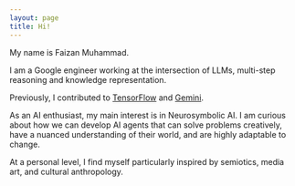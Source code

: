```yaml
---
layout: page
title: Hi!
---
```


<div class="hero inner">
    <p class="hero-text">
    My name is Faizan Muhammad.
	</p>
    <p></p>
    <p class="hero-text">
    I am a Google engineer working at the intersection of LLMs, multi-step reasoning and knowledge representation.
    </p>
	<p></p>
    <p class="hero-text">
    Previously, I contributed to <a href="https://www.tensorflow.org/">TensorFlow</a> and <a href="https://goo.gle/GeminiPaper">Gemini</a>. 
    </p>
    <p></p>
    <p class="hero-text">
    As an AI enthusiast, my main interest is in Neurosymbolic AI. I am curious about how we can develop AI agents that can solve problems creatively, have a nuanced understanding of their world, and are highly adaptable to change.
    </p>
    <p></p>
    <p class="hero-text">
    At a personal level, I find myself particularly inspired by semiotics, media art, and cultural anthropology.
    </p>

</div>  
